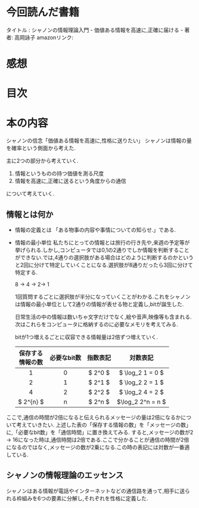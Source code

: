 # 今回読んだ書籍 <!-- omit in toc -->
タイトル : シャノンの情報理論入門 - 価値ある情報を高速に,正確に届ける - 
著者: 高岡詠子
amazonリンク: 

# 感想 <!-- omit in toc -->

# 目次 <!-- omit in toc -->



# 本の内容
シャノンの信念「価値ある情報を高速に,性格に送りたい」
シャノンは情報の量を確率という側面から考えた.

主に2つの部分から考えていく.
1. 情報というものの持つ価値を測る尺度
2. 情報を高速に,正確に送るという角度からの通信

について考えていく.


## 情報とは何か
- 情報の定義とは
「ある物事の内容や事情についての知らせ.」である.

- 情報の最小単位
  私たちにとっての情報とは旅行の行き先や,来週の予定等が挙げられる.しかし,コンピュータでは0,1の2通りでしか情報を判断することができない.では,4通りの選択肢がある場合はどのように判断するのかというと2回に分けて特定していくことになる.選択肢が8通りだったら3回に分けて特定する.

  8 → 4 → 2→ 1

  1回質問するごとに選択肢が半分になっていくことがわかる.これをシャノンは情報の最小単位として2通りの情報が表せる物と定義し,bitが誕生した.

  日常生活の中の情報は数いちゃ文字だけでなく,絵や音声,映像等も含まれる.次はこれらをコンピュータに格納するのに必要なメモリを考えてみる.

  bitが1つ増えるごとに収容できる情報量は2倍ずつ増えていく.

  | 保存する<br>情報の数 | 必要なbit数 | 指数表記 | 対数表記 |
  | :----: | :----: | :----: | :----: |
  | 1 | 0 | $ 2^0 $ | $ \log_2 1 = 0 $ |
  | 2 | 1 | $ 2^1 $ | $ \log_2 2 = 1 $ |
  | 4 | 2 | $ 2^2 $ | $ \log_2 4 = 2 $ |
  | $ 2^{n} $| n |  $ 2^n $ |  $\log_2 2^n = n $ |

ここで,通信の時間が2倍になると伝えられるメッセージの量は2倍になるかについて考えていきたい.
上述した表の「保存する情報の数」を「メッセージの数」に,「必要なbit数」を「通信時間」に置き換えてみる.
すると,メッセージの数が2 → 16になった時は,通信時間は2倍である.ここで分かることが通信の時間が2倍になるのではなく,メッセージの数が2乗になる.この時の表記には対数が一番適している.


## シャノンの情報理論のエッセンス
シャノンはある情報が電話やインターネットなどの通信路を通って,相手に送られる枠組みを6つの要素に分解し,それぞれを性格に定義した.

``` mermaid
```
